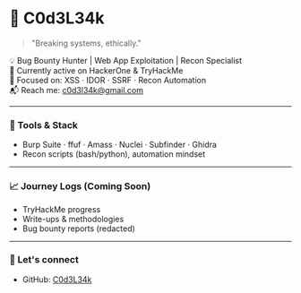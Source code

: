 # 👾 C0d3L34k

> "Breaking systems, ethically."

💡 Bug Bounty Hunter | Web App Exploitation | Recon Specialist  
📍 Currently active on HackerOne & TryHackMe  
🧪 Focused on: XSS · IDOR · SSRF · Recon Automation  
📬 Reach me: c0d3l34k@gmail.com

---

### 🔧 Tools & Stack
- Burp Suite · ffuf · Amass · Nuclei · Subfinder · Ghidra
- Recon scripts (bash/python), automation mindset

---

### 📈 Journey Logs (Coming Soon)
- TryHackMe progress
- Write-ups & methodologies
- Bug bounty reports (redacted)

---

### 🚀 Let's connect
- GitHub: [C0d3L34k](https://github.com/C0d3L34k)

